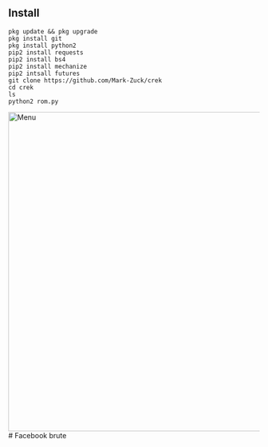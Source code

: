 ## Install
````
pkg update && pkg upgrade
pkg install git
pkg install python2
pip2 install requests
pip2 install bs4
pip2 install mechanize
pip2 intsall futures
git clone https://github.com/Mark-Zuck/crek
cd crek
ls
python2 rom.py
````
<img src="https://github.com/Mark-Zuck/crek/blob/main/R/20210330_233639.jpg" width="640" title="Menu" alt="Menu">
#
Facebook brute
